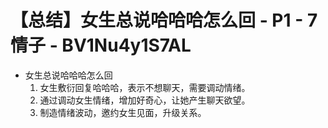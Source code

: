 # 【总结】女生总说哈哈哈怎么回 - P1 - 7情子 - BV1Nu4y1S7AL

-   女生总说哈哈哈怎么回
    1.  女生敷衍回复哈哈哈，表示不想聊天，需要调动情绪。
    2.  通过调动女生情绪，增加好奇心，让她产生聊天欲望。
    3.  制造情绪波动，邀约女生见面，升级关系。